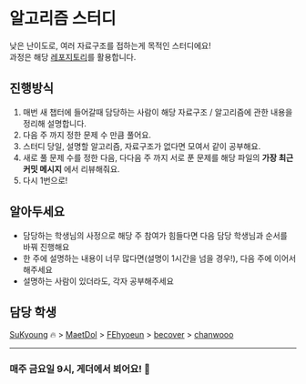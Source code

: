 # 알고리즘 스터디 
낮은 난이도로, 여러 자료구조를 접하는게 목적인 스터디에요! \
과정은 해당 [레포지토리](https://github.com/onlybooks/algorithm-interview#%EB%AC%B8%EC%A0%9C-%ED%92%80%EC%9D%B4)를 활용합니다. 

## 진행방식 
1. 매번 새 챕터에 들어갈때 담당하는 사람이 해당 자료구조 / 알고리즘에 관한 내용을 정리해 설명합니다.
2. 다음 주 까지 정한 문제 수 만큼 풀어요.
3. 스터디 당일, 설명할 알고리즘, 자료구조가 없다면 모여서 같이 공부해요.
4. 새로 풀 문제 수를 정한 다음, 다다음 주 까지 서로 푼 문제를 해당 파일의 **가장 최근 커밋 메시지** 에서 리뷰해줘요.
5. 다시 1번으로!

## 알아두세요 
- 담당하는 학생님의 사정으로 해당 주 참여가 힘들다면 다음 담당 학생님과 순서를 바꿔 진행해요
- 한 주에 설명하는 내용이 너무 많다면(설명이 1시간을 넘을 경우!), 다음 주에 이어서 해주세요
- 설명하는 사람이 있더라도, 각자 공부해주세요

## 담당 학생
[SuKyoung](https://github.com/sukyoungshin) :fire:
\> [MaetDol](https://github.com/MaetDol)
\> [FEhyoeun](https://github.com/FEhyoeun)
\> [becover](https://github.com/becover)
\> [chanwooo](https://github.com/chanwooo)

---
### 매주 금요일 9시, 게더에서 뵈어요! 🤗
